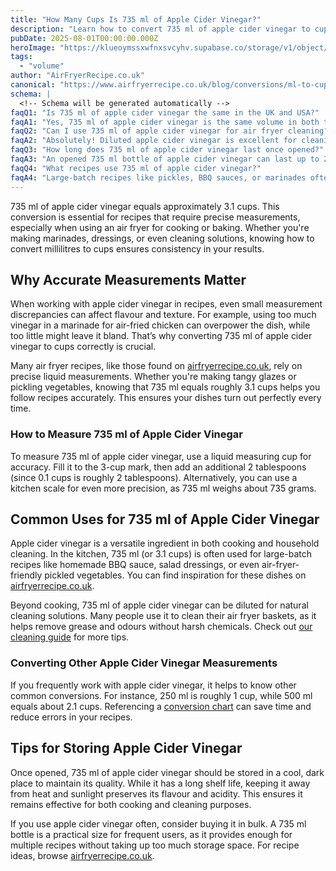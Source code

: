 ```yaml
---
title: "How Many Cups Is 735 ml of Apple Cider Vinegar?"
description: "Learn how to convert 735 ml of apple cider vinegar to cups for precise cooking and baking. Get accurate measurements in seconds!"
pubDate: 2025-08-01T00:00:00.000Z
heroImage: "https://klueoymssxwfnxsvcyhv.supabase.co/storage/v1/object/public/Shmucket/how-many-cups-is-735-ml-of-apple-cider-vinegar.webp"
tags:
  - "volume"
author: "AirFryerRecipe.co.uk"
canonical: "https://www.airfryerrecipe.co.uk/blog/conversions/ml-to-cups/how-many-cups-is-735-ml-of-apple-cider-vinegar"
schema: |
  <!-- Schema will be generated automatically -->
faqQ1: "Is 735 ml of apple cider vinegar the same in the UK and USA?"
faqA1: "Yes, 735 ml of apple cider vinegar is the same volume in both the UK and USA. However, cup sizes differ slightly—the UK uses 250 ml per cup, while the USA uses 240 ml. This means 735 ml is about 3.1 US cups or 2.94 UK cups, though the difference is minimal for most recipes."
faqQ2: "Can I use 735 ml of apple cider vinegar for air fryer cleaning?"
faqA2: "Absolutely! Diluted apple cider vinegar is excellent for cleaning air fryer baskets. Mix 735 ml (about 3 cups) with equal parts water, then use a soft cloth to wipe down the basket. This natural solution helps remove grease without damaging non-stick coatings."
faqQ3: "How long does 735 ml of apple cider vinegar last once opened?"
faqA3: "An opened 735 ml bottle of apple cider vinegar can last up to 2 years if stored properly. Keep it in a cool, dark place with the lid tightly sealed. Its high acidity acts as a natural preservative, so it rarely spoils."
faqQ4: "What recipes use 735 ml of apple cider vinegar?"
faqA4: "Large-batch recipes like pickles, BBQ sauces, or marinades often call for 735 ml of apple cider vinegar. For air fryer-friendly ideas, check out <a href=https://www.airfryerrecipe.co.uk/recipe-category/chicken>chicken marinades</a> or tangy glazes for vegetables. The acidity helps tenderise meats and adds bold flavour."
---
```

<p>735 ml of apple cider vinegar equals approximately 3.1 cups. This conversion is essential for recipes that require precise measurements, especially when using an air fryer for cooking or baking. Whether you're making marinades, dressings, or even cleaning solutions, knowing how to convert millilitres to cups ensures consistency in your results.</p>  

<h2>Why Accurate Measurements Matter</h2>  
<p>When working with apple cider vinegar in recipes, even small measurement discrepancies can affect flavour and texture. For example, using too much vinegar in a marinade for air-fried chicken can overpower the dish, while too little might leave it bland. That’s why converting 735 ml of apple cider vinegar to cups correctly is crucial.</p>  

<p>Many air fryer recipes, like those found on <a href=https://www.airfryerrecipe.co.uk/recipes>airfryerrecipe.co.uk</a>, rely on precise liquid measurements. Whether you're making tangy glazes or pickling vegetables, knowing that 735 ml equals roughly 3.1 cups helps you follow recipes accurately. This ensures your dishes turn out perfectly every time.</p>  

<h3>How to Measure 735 ml of Apple Cider Vinegar</h3>  
<p>To measure 735 ml of apple cider vinegar, use a liquid measuring cup for accuracy. Fill it to the 3-cup mark, then add an additional 2 tablespoons (since 0.1 cups is roughly 2 tablespoons). Alternatively, you can use a kitchen scale for even more precision, as 735 ml weighs about 735 grams.</p>  

<h2>Common Uses for 735 ml of Apple Cider Vinegar</h2>  
<p>Apple cider vinegar is a versatile ingredient in both cooking and household cleaning. In the kitchen, 735 ml (or 3.1 cups) is often used for large-batch recipes like homemade BBQ sauce, salad dressings, or even air-fryer-friendly pickled vegetables. You can find inspiration for these dishes on <a href=https://www.airfryerrecipe.co.uk/recipe-category/vegetables>airfryerrecipe.co.uk</a>.</p>  

<p>Beyond cooking, 735 ml of apple cider vinegar can be diluted for natural cleaning solutions. Many people use it to clean their air fryer baskets, as it helps remove grease and odours without harsh chemicals. Check out <a href=https://www.airfryerrecipe.co.uk/air-fryer-cleaner>our cleaning guide</a> for more tips.</p>  

<h3>Converting Other Apple Cider Vinegar Measurements</h3>  
<p>If you frequently work with apple cider vinegar, it helps to know other common conversions. For instance, 250 ml is roughly 1 cup, while 500 ml equals about 2.1 cups. Referencing a <a href=https://www.airfryerrecipe.co.uk/air-fryer-conversion-chart>conversion chart</a> can save time and reduce errors in your recipes.</p>  

<h2>Tips for Storing Apple Cider Vinegar</h2>  
<p>Once opened, 735 ml of apple cider vinegar should be stored in a cool, dark place to maintain its quality. While it has a long shelf life, keeping it away from heat and sunlight preserves its flavour and acidity. This ensures it remains effective for both cooking and cleaning purposes.</p>  

<p>If you use apple cider vinegar often, consider buying it in bulk. A 735 ml bottle is a practical size for frequent users, as it provides enough for multiple recipes without taking up too much storage space. For recipe ideas, browse <a href=https://www.airfryerrecipe.co.uk>airfryerrecipe.co.uk</a>.</p>
